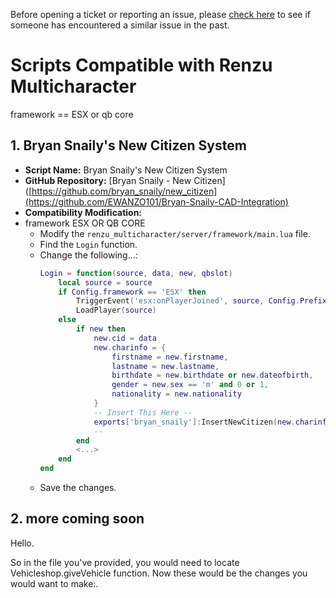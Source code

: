 Before opening a ticket or reporting an issue, please [check here](https://github.com/EWANZO101/Bryan-Snaily-CAD-Integration/issues?q=is%3Aissue+is%3Aclosed) to see if someone has encountered a similar issue in the past.



# Scripts Compatible with Renzu Multicharacter
framework == ESX or qb core 

## 1. Bryan Snaily's New Citizen System
- **Script Name:** Bryan Snaily's New Citizen System
- **GitHub Repository:** [Bryan Snaily - New Citizen]([https://github.com/bryan_snaily/new_citizen](https://github.com/EWANZO101/Bryan-Snaily-CAD-Integration)
- **Compatibility Modification:**
- framework  ESX OR QB CORE 
  - Modify the `renzu_multicharacter/server/framework/main.lua` file.
  - Find the `Login` function.
  - Change the following...:
    ```lua
    Login = function(source, data, new, qbslot)
        local source = source
        if Config.framework == 'ESX' then
            TriggerEvent('esx:onPlayerJoined', source, Config.Prefix..data, new or nil)
            LoadPlayer(source)
        else
            if new then
                new.cid = data
                new.charinfo = {
                    firstname = new.firstname,
                    lastname = new.lastname,
                    birthdate = new.birthdate or new.dateofbirth,
                    gender = new.sex == 'm' and 0 or 1,
                    nationality = new.nationality
                }
                -- Insert This Here --
                exports['bryan_snaily']:InsertNewCitizen(new.charinfo.firstname, new.charinfo.lastname, new.charinfo.birthdate, new.charinfo.gender, new.charinfo.nationality)
                --
            end
            <...>
        end
    end
    ```
  - Save the changes.

## 2. more coming soon 
Hello.

So in the file you've provided, you would need to locate Vehicleshop.giveVehicle function. Now these would be the changes you would want to make:.

